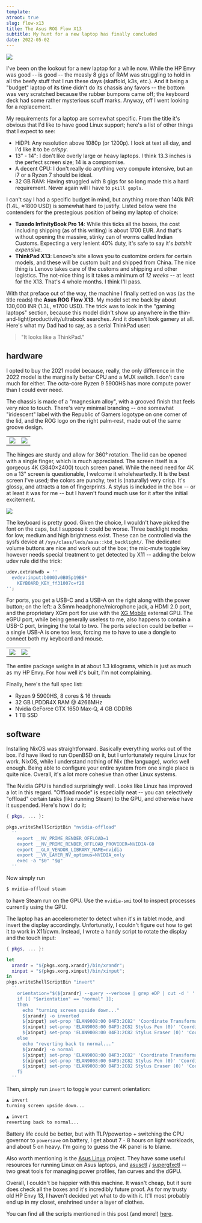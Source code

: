 ```yaml
---
template:
atroot: true
slug: flow-x13
title: The Asus ROG Flow X13
subtitle: My hunt for a new laptop has finally concluded
date: 2022-05-02
---
```


![](https://cdn.icyphox.sh/3NZ1u.jpg)

I've been on the lookout for a new laptop for a while now. While the HP
Envy was good -- is good -- the measly 8 gigs of RAM was struggling to
hold in all the beefy stuff that I run these days (skaffold, k3s, etc.).
And it being a "budget" laptop of its time didn't do its chassis any
favors -- the bottom was very scratched because the rubber bumpons
came off; the keyboard deck had some rather mysterious scuff marks.
Anyway, off I went looking for a replacement.

My requirements for a laptop are somewhat specific. From the title it's
obvious that I'd like to have good Linux support; here's a list of
other things that I expect to see:

- HiDPI: Any resolution above 1080p (or 1200p). I look at text all day,
  and I'd like it to be _crispy_.
- 13" - 14": I don't like overly large or heavy laptops. I think 13.3
  inches is the perfect screen size; 14 is a compromise.
- A decent CPU: I don't really do anything very compute intensive, but
  an i7 or a Ryzen 7 should be ideal.
- 32 GB RAM: Having struggled with 8 gigs for so long made this a hard
  requirement. Never again will I have to `pkill gopls`.

I can't say I had a specific budget in mind, but anything more than 140k
INR (1.4L, ≈1800 USD) is somewhat hard to justify. Listed below were the
contenders for the prestegious position of being my laptop of choice:

- **Tuxedo InfinityBook Pro 14**: While this ticks all the boxes, the
  cost including shipping (as of this writing) is about 1700 EUR. And
  that's without opening the massive, stinky can of worms called Indian
  Customs. Expecting a very lenient 40% duty, it's safe to say it's
  _batshit expensive_.
- **ThinkPad X13**: Lenovo's site allows you to customize orders for
  certain models, and these will be custom built and shipped from China.
  The nice thing is Lenovo takes care of the customs and shipping and
  other logistics. The not-nice thing is it takes a minimum of _12
  weeks_ -- at least for the X13. That's 4 whole months. I think I'll
  pass.

With that preface out of the way, the machine I finally settled on was
(as the title reads) the **Asus ROG Flow X13**. My model set me back by
about 130,000 INR (1.3L, ≈1700 USD). The trick was to look in the
"gaming laptops" section, because this model didn't show up anywhere in
the thin-and-light/productivity/ultrabook searches. And it doesn't look
gamery at all. Here's what my Dad had to say, as a serial ThinkPad user:

> "It looks like a ThinkPad."

## hardware

I opted to buy the 2021 model because, really, the only difference in
the 2022 model is the marginally better CPU and a MUX switch. I don't
care much for either. The octa-core Ryzen 9 5900HS has more compute
power than I could ever need.

The chassis is made of a "magnesium alloy", with a grooved finish that
feels very nice to touch. There's very minimal branding -- one somewhat
"iridescent" label with the Republic of Gamers logotype on one corner of
the lid, and the ROG logo on the right palm-rest, made out of the same
groove design.

| | |
| ---- | ---- |
| ![](https://cdn.icyphox.sh/J2SN2.jpg) | ![](https://cdn.icyphox.sh/0wFTQ.jpg) |

The hinges are sturdy and allow for 360° rotation. The lid can be opened
with a single finger, which is much appreciated. The screen itself is a
gorgeous 4K (3840×2400) touch screen panel. While the need need for 4K
on a 13" screen is questionable, I welcome it wholeheartedly. It is the
best screen I've used; the colors are punchy, text is (naturally) very
crisp. It's glossy, and attracts a ton of fingerprints. A stylus is
included in the box -- or at least it was for me -- but I haven't found
much use for it after the initial excitement.

![](https://cdn.icyphox.sh/s7u2n.jpg)

The keyboard is pretty good. Given the choice, I wouldn't have picked
the font on the caps, but I suppose it could be worse. Three backlight
modes for low, medium and high brightness exist. These can be controlled
via the sysfs device at `/sys/class/leds/asus::kbd_backlight/`. The
dedicated volume buttons are nice and work out of the box; the mic-mute
toggle key however needs special treatment to get detected by X11 --
adding the below udev rule did the trick:

```nix
udev.extraHwdb = ''
  evdev:input:b0003v0B05p19B6*
    KEYBOARD_KEY_ff31007c=f20
'';
```

For ports, you get a USB-C and a USB-A on the right along with the power
button; on the left: a 3.5mm headphone/microphone jack, a HDMI 2.0 port,
and the proprietary XGm port for use with the [XG
Mobile](https://rog.asus.com/in/external-graphic-docks/2021-rog-xg-mobile-model/)
external GPU. The eGPU port, while being generally useless to me, also
happens to contain a USB-C port, bringing the total to two. The ports
selection could be better -- a single USB-A is one too less, forcing me
to have to use a dongle to connect both my keyboard and mouse.

| | |
| ---- | ---- | 
| ![](https://cdn.icyphox.sh/xyYII.jpg) | ![](https://cdn.icyphox.sh/z-Y1R.jpg) |

The entire package weighs in at about 1.3 kilograms, which is just as
much as my HP Envy. For how well it's built, I'm not complaining.

Finally, here's the full spec list:
- Ryzen 9 5900HS, 8 cores & 16 threads
- 32 GB LPDDR4X RAM @ 4266MHz
- Nvidia GeForce GTX 1650 Max-Q, 4 GB GDDR6
- 1 TB SSD

## software

Installing NixOS was straightforward. Basically everything works out of
the box. I'd have liked to run OpenBSD on it, but I unfortunately
require Linux for work. NixOS, while I understand nothing of Nix (the
language), works well enough. Being able to configure your entire system
from one single place is quite nice. Overall, it's a lot more cohesive
than other Linux systems.

The Nvidia GPU is handled surprisingly well. Looks like Linux has
improved a lot in this regard. "Offload mode" is especially neat -- you
can selectively "offload" certain tasks (like running Steam) to the GPU,
and otherwise have it suspended. Here's how I do it:

```nix
{ pkgs, ... }:

pkgs.writeShellScriptBin "nvidia-offload"
  ''
    export __NV_PRIME_RENDER_OFFLOAD=1
    export __NV_PRIME_RENDER_OFFLOAD_PROVIDER=NVIDIA-G0
    export __GLX_VENDOR_LIBRARY_NAME=nvidia
    export __VK_LAYER_NV_optimus=NVIDIA_only
    exec -a "$0" "$@"
  ''
```

Now simply run

```sh
$ nvidia-offload steam
```

to have Steam run on the GPU. Use the `nvidia-smi` tool to inspect
processes currently using the GPU.

The laptop has an accelerometer to detect when it's in tablet mode, and
invert the display accordingly. Unfortunatly, I couldn't figure out how
to get it to work in X11/cwm. Instead, I wrote a handy script to rotate
the display and the touch input:

```nix
{ pkgs, ... }:

let
  xrandr = "${pkgs.xorg.xrandr}/bin/xrandr";
  xinput = "${pkgs.xorg.xinput}/bin/xinput";
in
pkgs.writeShellScriptBin "invert"
  ''
    orientation="$(${xrandr} --query --verbose | grep eDP | cut -d ' ' -f 6)"
    if [[ "$orientation" == "normal" ]];
    then
      echo "turning screen upside down..."
      ${xrandr} -o inverted
      ${xinput} set-prop 'ELAN9008:00 04F3:2C82' 'Coordinate Transformation Matrix' -1 0 1 0 -1 1 0 0 1
      ${xinput} set-prop 'ELAN9008:00 04F3:2C82 Stylus Pen (0)' 'Coordinate Transformation Matrix' -1 0 1 0 -1 1 0 0 1
      ${xinput} set-prop 'ELAN9008:00 04F3:2C82 Stylus Eraser (0)' 'Coordinate Transformation Matrix' -1 0 1 0 -1 1 0 0 1
    else
      echo "reverting back to normal..."
      ${xrandr} -o normal
      ${xinput} set-prop 'ELAN9008:00 04F3:2C82' 'Coordinate Transformation Matrix' 1 0 0 0 1 0 0 0 1
      ${xinput} set-prop 'ELAN9008:00 04F3:2C82 Stylus Pen (0)' 'Coordinate Transformation Matrix' 1 0 0 0 1 0 0 0 1
      ${xinput} set-prop 'ELAN9008:00 04F3:2C82 Stylus Eraser (0)' 'Coordinate Transformation Matrix' 1 0 0 0 1 0 0 0 1
    fi
  ''
```

Then, simply run `invert` to toggle your current orientation:
```sh
▲ invert
turning screen upside down...

▲ invert
reverting back to normal...
```

Battery life could be better, but with TLP/powertop + switching the CPU
governor to `powersave` on battery, I get about 7 - 8 hours on light
workloads, and about 5 on heavy. I'm going to guess the 4K panel is to
blame.

Also worth mentioning is the [Asus Linux](https://asus-linux.org)
project. They have some useful resources for running Linux on Asus
laptops, and [asusctl](https://gitlab.com/asus-linux/asusctl) /
[supergfxctl](https://gitlab.com/asus-linux/supergfxctl) -- two great
tools for managing power profiles, fan curves and the dGPU.

Overall, I couldn't be happier with this machine. It wasn't cheap, but
it sure does check all the boxes and it's incredibly future proof. As
for my trusty old HP Envy 13, I haven't decided yet what to do with it.
It'll most probably end up in my closet, enshrined under a layer of
clothes.

You can find all the scripts mentioned in this post (and more!)
[here](https://github.com/icyphox/dotfiles/tree/master/nix).
